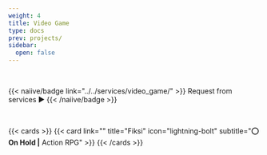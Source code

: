 ```yaml
---
weight: 4
title: Video Game
type: docs
prev: projects/
sidebar:
  open: false
---
```


<br>

{{< naiive/badge link="../../services/video_game/" >}}
Request from services ▶️
{{< /naiive/badge >}}

<br>

{{< cards >}}
  {{< card link="" title="Fiksi" icon="lightning-bolt"  subtitle="⭕ **On Hold |** Action RPG" >}}
{{< /cards >}}
